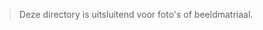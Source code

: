 


> Deze directory is uitsluitend voor foto's of beeldmatriaal.
<!--stackedit_data:
eyJoaXN0b3J5IjpbMjM1NTE5OTldfQ==
-->